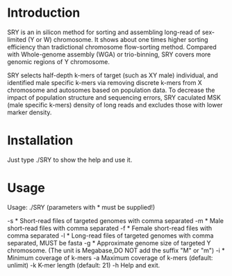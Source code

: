 # Introduction
SRY is an in silicon method for sorting and assembling long-read of sex-limited (Y or W) chromosome. It shows about one times higher
sorting efficiency than tradictional chromosome flow-sorting method. Compared with Whole-genome assembly (WGA) or trio-binning, SRY
covers more genomic regions  of Y chromosome.

SRY selects half-depth k-mers of target (such as XY male) individual, and identified male specific k-mers via removing discrete k-mers from X chromosome and autosomes based on population data. To decrease the impact of population structure and sequencing errors, SRY caculated MSK (male specific k-mers) density of long reads and excludes those with lower marker density.

# Installation
Just type ./SRY to show the help and use it.

# Usage

Usage: ./SRY (parameters with * must be supplied!)

-s <string>*       Short-read files of targeted genomes with comma separated
-m <string>*       Male short-read files with comma separated
-f <string>*       Female short-read files with comma separated
-l <string>*       Long-read files of targeted genomes with comma separated, MUST be fasta
-g <number>*       Approximate genome size of targeted Y chromosome. (The unit is Megabase,DO NOT add the suffix "M" or "m")
-i <int>*          Minimum coverage of k-mers
-a <int>           Maximum coverage of k-mers (default: unlimit)
-k <int>           K-mer length (default: 21)
-h                 Help and exit.
